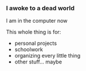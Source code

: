 <!---
canyoudeal/canyoudeal is a ✨ special ✨ repository because its `README.md` (this file) appears on your GitHub profile.
You can click the Preview link to take a look at your changes.
--->

### I awoke to a dead world

I am in the computer now

This whole thing is for:  
- personal projects
- schoolwork
- organizing every little thing
- other stuff... maybe




